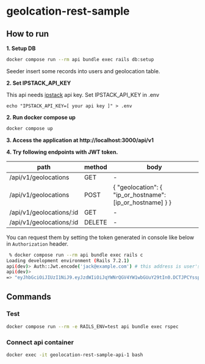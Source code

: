 # geolcation-rest-sample

## How to run

**1. Setup DB**
```bash
docker compose run --rm api bundle exec rails db:setup
```

Seeder insert some records into users and geolocation table.

**2. Set IPSTACK_API_KEY**

This api needs [ipstack](https://ipstack.com/) api key. 
Set IPSTACK_API_KEY in .env

```
echo "IPSTACK_API_KEY=[ your api key ]" > .env
```

**2. Run docker compose up**

```bash
docker compose up
```

**3. Access the application at http://localhost:3000/api/v1**

**4. Try following endpoints with JWT token.**

| path | method | body |
| --- | --- | -- | 
| /api/v1/geolocations | GET | - |
| /api/v1/geolocations | POST | { "geolocation": { "ip_or_hostname": [ip_or_hostname] } } |
| /api/v1/geolocations/:id | GET | - |
| /api/v1/geolocations/:id | DELETE | - |

You can request them by setting the token generated in console like below in `Authorization` header.

```bash
 % docker compose run --rm api bundle exec rails c
Loading development environment (Rails 7.2.1)
api(dev)> Auth::Jwt.encode('jack@example.com') # this address is user's one for testing (the user has some geolocation records initially).
api(dev)>
=> "eyJhbGciOiJIUzI1NiJ9.eyJzdWIiOiJqYWNrQGV4YW1wbGUuY29tIn0.DCTJPCYsspY4Ry3PtPR2qr5R7vEPh32APjhK5ZuqbJc"
```
## Commands

### Test

```bash
docker compose run --rm -e RAILS_ENV=test api bundle exec rspec
```

### Connect api container

```bash
docker exec -it geolocation-rest-sample-api-1 bash
```
